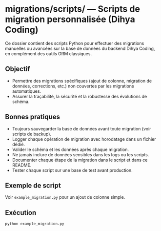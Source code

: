 # migrations/scripts/ — Scripts de migration personnalisée (Dihya Coding)

Ce dossier contient des scripts Python pour effectuer des migrations manuelles ou avancées sur la base de données du backend Dihya Coding, en complément des outils ORM classiques.

## Objectif

- Permettre des migrations spécifiques (ajout de colonne, migration de données, corrections, etc.) non couvertes par les migrations automatiques.
- Assurer la traçabilité, la sécurité et la robustesse des évolutions de schéma.

## Bonnes pratiques

- Toujours sauvegarder la base de données avant toute migration (voir scripts de backup).
- Logger chaque opération de migration avec horodatage dans un fichier dédié.
- Valider le schéma et les données après chaque migration.
- Ne jamais inclure de données sensibles dans les logs ou les scripts.
- Documenter chaque étape de la migration dans le script et dans ce README.
- Tester chaque script sur une base de test avant production.

## Exemple de script

Voir `example_migration.py` pour un ajout de colonne simple.

## Exécution

```bash
python example_migration.py